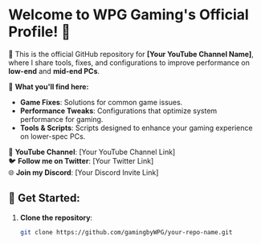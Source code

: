 # Welcome to WPG Gaming's Official Profile! 👋

👾 This is the official GitHub repository for **[Your YouTube Channel Name]**, where I share tools, fixes, and configurations to improve performance on **low-end** and **mid-end PCs**.

🔧 **What you'll find here:**
- **Game Fixes**: Solutions for common game issues.
- **Performance Tweaks**: Configurations that optimize system performance for gaming.
- **Tools & Scripts**: Scripts designed to enhance your gaming experience on lower-spec PCs.

🎥 **YouTube Channel**: [Your YouTube Channel Link]  
🐦 **Follow me on Twitter**: [Your Twitter Link]  
🌐 **Join my Discord**: [Your Discord Invite Link]

## 🚀 Get Started:
1. **Clone the repository**:
   ```bash
   git clone https://github.com/gamingbyWPG/your-repo-name.git
